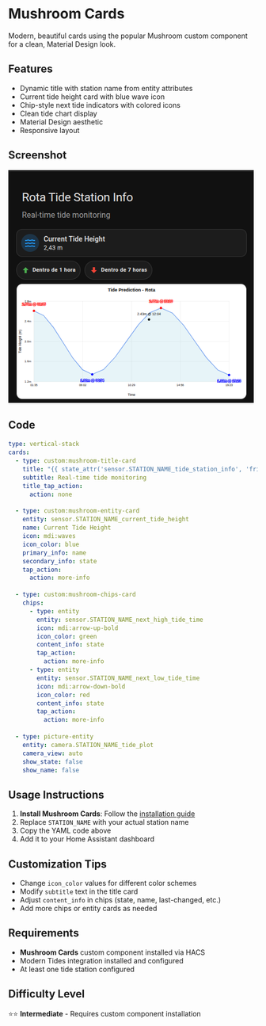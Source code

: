 # Mushroom Cards

Modern, beautiful cards using the popular Mushroom custom component for a clean, Material Design look.

## Features

- Dynamic title with station name from entity attributes
- Current tide height card with blue wave icon
- Chip-style next tide indicators with colored icons
- Clean tide chart display
- Material Design aesthetic
- Responsive layout

## Screenshot

![Mushroom Cards](preview.png)

## Code

```yaml
type: vertical-stack
cards:
  - type: custom:mushroom-title-card
    title: "{{ state_attr('sensor.STATION_NAME_tide_station_info', 'friendly_name') }}"
    subtitle: Real-time tide monitoring
    title_tap_action:
      action: none
    
  - type: custom:mushroom-entity-card
    entity: sensor.STATION_NAME_current_tide_height
    name: Current Tide Height
    icon: mdi:waves
    icon_color: blue
    primary_info: name
    secondary_info: state
    tap_action:
      action: more-info
    
  - type: custom:mushroom-chips-card
    chips:
      - type: entity
        entity: sensor.STATION_NAME_next_high_tide_time
        icon: mdi:arrow-up-bold
        icon_color: green
        content_info: state
        tap_action:
          action: more-info
      - type: entity
        entity: sensor.STATION_NAME_next_low_tide_time
        icon: mdi:arrow-down-bold
        icon_color: red
        content_info: state
        tap_action:
          action: more-info
    
  - type: picture-entity
    entity: camera.STATION_NAME_tide_plot
    camera_view: auto
    show_state: false
    show_name: false
```

## Usage Instructions

1. **Install Mushroom Cards**: Follow the [installation guide](https://github.com/piitaya/lovelace-mushroom)
2. Replace `STATION_NAME` with your actual station name
3. Copy the YAML code above
4. Add it to your Home Assistant dashboard

## Customization Tips

- Change `icon_color` values for different color schemes
- Modify `subtitle` text in the title card
- Adjust `content_info` in chips (state, name, last-changed, etc.)
- Add more chips or entity cards as needed

## Requirements

- **Mushroom Cards** custom component installed via HACS
- Modern Tides integration installed and configured
- At least one tide station configured

## Difficulty Level

⭐⭐ **Intermediate** - Requires custom component installation
